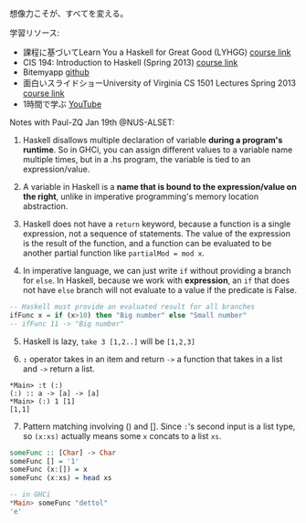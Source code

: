 想像力こそが、すべてを変える。

学習リソース:
- 課程に基づいてLearn You a Haskell for Great Good (LYHGG) [course link](https://sites.google.com/a/lclark.edu/drake/courses/pls)
- CIS 194: Introduction to Haskell (Spring 2013) [course link](https://www.seas.upenn.edu/~cis194/spring13/)
- Bitemyapp [github](https://github.com/bitemyapp/learnhaskell)
- 面白いスライドショーUniversity of Virginia  CS 1501 Lectures  Spring 2013 [course link](http://www.shuklan.com/haskell/index.html)
- 1時間で学ぶ [YouTube](https://www.youtube.com/watch?v=02_H3LjqMr8)

Notes with Paul-ZQ Jan 19th @NUS-ALSET:

1. Haskell disallows multiple declaration of variable **during a program's runtime**. So in GHCi, you can assign different values to a variable name multiple times, but in a .hs program, the variable is tied to an expression/value.

2. A variable in Haskell is a **name that is bound to the expression/value on the right**, unlike in imperative programming's memory location abstraction.

3. Haskell does not have a `return` keyword, because a function is a single expression, not a sequence of statements. The value of the expression is the result of the function, and a function can be evaluated to be another partial function like `partialMod = mod x`.

4. In imperative language, we can just write `if` without providing a branch for `else`. In Haskell, because we work with **expression**, an `if` that does not have `else` branch will not evaluate to a value if the predicate is False.
```haskell
-- Haskell must provide an evaluated result for all branches
ifFunc x = if (x>10) then "Big number" else "Small number"
-- ifFunc 11 -> "Big number"
```

5. Haskell is lazy, `take 3 [1,2..]` will be `[1,2,3]`

6. **`:`** operator takes in an item and return `->` a function that takes in a list and `->` return a list. 
```hasell
*Main> :t (:)
(:) :: a -> [a] -> [a]
*Main> (:) 1 [1]
[1,1]
```

7. Pattern matching involving () and []. Since `:`'s second input is a list type, so `(x:xs)` actually means some `x` concats to a list `xs`.
```haskell
someFunc :: [Char] -> Char
someFunc [] = '1'
someFunc (x:[]) = x
someFunc (x:xs) = head xs

-- in GHCi
*Main> someFunc "dettol"
'e'
```

